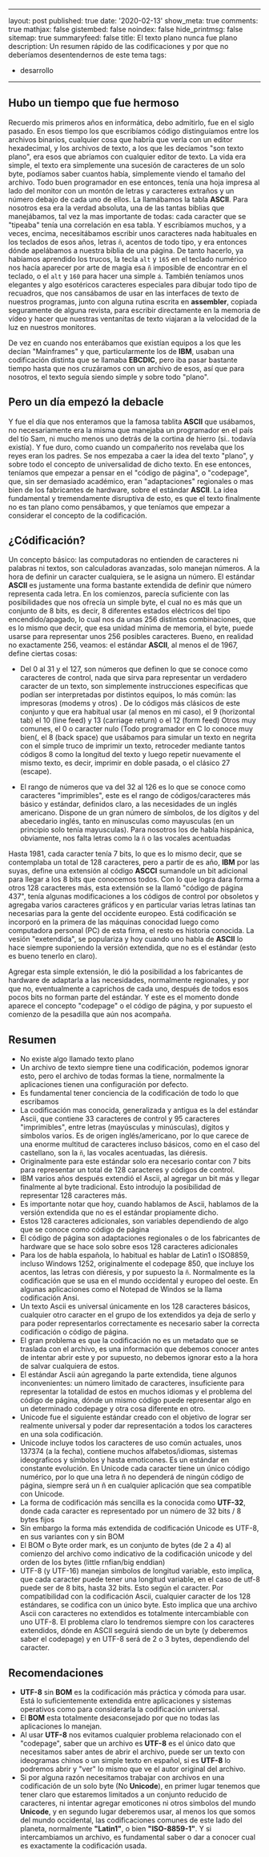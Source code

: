 
---
layout: post
published: true
date: '2020-02-13'
show_meta: true
comments: true
mathjax: false
gistembed: false
noindex: false
hide_printmsg: false
sitemap: true
summaryfeed: false
title: El texto plano nunca fue plano
description: Un resumen rápido de las codificaciones y por que no deberíamos desentendernos de este tema
tags:
  - desarrollo
---

## Hubo un tiempo que fue hermoso

Recuerdo mis primeros años en informática, debo admitirlo, fue en el siglo
pasado. En esos tiempo los que escribíamos código distinguíamos entre los
archivos binarios, cualquier cosa que habría que verla con un editor
hexadecimal, y los archivos de texto, a los que les decíamos "son texto plano",
era esos que abríamos con cualquier editor de texto. La vida era simple, el
texto era simplemente una sucesión de caracteres de un solo byte, podíamos
saber cuantos había, simplemente viendo el tamaño del archivo. Todo buen
programador en ese entonces, tenía una hoja impresa al lado del monitor con un
montón de letras y caracteres extraños y un número debajo de cada uno de ellos.
La llamábamos la tabla **ASCII**. Para nosotros esa era la verdad absoluta, una
de las tantas biblias que manejábamos, tal vez la mas importante de todas: cada
caracter que se "tipeaba" tenía una correlación en esa tabla. Y escribíamos
muchos, y a veces, encima, necesitábamos escribir unos caracteres nada
habituales en los teclados de esos años, letras `ñ`, acentos de todo tipo, y era
entonces dónde apelábamos a nuestra biblia de una página. De tanto hacerlo, ya
habíamos aprendido los trucos, la tecla `alt` y `165` en el teclado numérico
nos hacía aparecer por arte de magia esa `ñ` imposible de encontrar en el
teclado, o el `alt` y `160` para hacer una simple `á`. También teníamos unos
elegantes y algo esotéricos caracteres especiales para dibujar todo tipo de
recuadros, que nos cansábamos de usar en las interfaces de texto de nuestros
programas, junto con alguna rutina escrita en **assembler**, copiada seguramente de
alguna revista, para escribir directamente en la memoria de vídeo y hacer
que nuestras ventanitas de texto viajaran a la velocidad de la luz en nuestros
monitores.

De vez en cuando nos enterábamos que existían equipos a los que les decían
"Mainframes" y que, particularmente los de **IBM**, usaban una codificación
distinta que se llamaba **EBCDIC**, pero iba pasar bastante tiempo hasta que nos
cruzáramos con un archivo de esos, así que para nosotros, el texto seguía siendo
simple y sobre todo "plano".

## Pero un día empezó la debacle

Y fue el día que nos enteramos que la famosa tablita **ASCII** que usábamos, no
necesariamente era la misma que manejaba un programador en el país del tío Sam,
ni mucho menos uno detrás de la cortina de hierro (si.. todavía existía). Y fue
duro, como cuando un compañerito nos revelaba que los reyes eran los padres. Se
nos empezaba a caer la idea del texto "plano", y sobre todo el concepto de
universalidad de dicho texto. En ese entonces, teníamos que empezar a pensar en
el "código de página", o "codepage", que, sin ser demasiado académico, eran
"adaptaciones" regionales o mas bien de los fabricantes de hardware, sobre el
estándar **ASCII**. La idea fundamental y tremendamente disruptiva de esto, es
que el texto finalmente no es tan plano como pensábamos, y que teníamos que
empezar a considerar el concepto de la codificación.

## ¿Códificación?

Un concepto básico: las computadoras no entienden de caracteres ni palabras ni
textos, son calculadoras avanzadas, solo manejan números. A la hora de definir
un caracter cualquiera, se le asigna un número. El estándar **ASCII** es
justamente una forma bastante extendida de definir que número representa cada
letra. En los comienzos, parecía suficiente con las posibilidades que nos
ofrecía un simple byte, el cual no es más que un conjunto de 8 bits, es decir, 8
diferentes estados eléctricos del tipo encendido/apagado, lo cual nos da unas
256 distintas combinaciones, que es lo mismo que decir, que esa unidad mínima
de memoria, el byte, puede usarse para representar unos 256 posibles
caracteres. Bueno, en realidad no exactamente 256, veamos: el estándar
**ASCII**, al menos el de 1967,  define ciertas cosas:

* Del 0 al 31 y el 127, son números que definen lo que se conoce como
  caracteres de control, nada que sirva para representar un verdadero caracter
  de un texto, son simplemente instrucciones especificas que podían ser
  interpretadas por distintos equipos, lo más común: las impresoras (modems y
  otros) . De lo códigos más clásicos de este conjunto y que era habitual usar
  (al menos en mi caso), el 9 (horizontal tab) el 10 (line feed) y 13 (carriage
  return) o el 12 (form feed) Otros muy comunes, el 0 o caracter nulo (Todo
  programador en C lo conoce muy bien(, el 8 (back space) que usábamos para
  simular un texto en negrita con el simple truco de imprimir un texto,
  retroceder mediante tantos códigos 8 como la longitud del texto y luego
  repetir nuevamente el mismo texto, es decir, imprimir en doble pasada, o el
  clásico 27 (escape).

* El rango de números que va del 32 al 126 es lo que se conoce como caracteres
  "imprimibles", este es el rango de códigos/caracteres más básico y estándar,
  definidos claro, a las necesidades de un inglés americano. Dispone de un gran
  número de símbolos, de los dígitos y del abecedario inglés, tanto en
  minusculas como mayusculas (en un principio solo tenía mayusculas).  Para
  nosotros los de habla hispánica, obviamente, nos falta letras como la `ñ` o
  las vocales acentuadas

Hasta 1981, cada caracter tenía 7 bits, lo que es lo mismo decir, que se 
contemplaba un total de 128 caracteres, pero a partir de es año,  **IBM** por
las suyas, define una extensión al código **ASCCI** sumandole un bit adicional
para llegar a los 8 bits que conocemos todos. Con lo que logra dara forma a
otros 128 caracteres más, esta extensión se la llamó "código de página 437",
tenía algunas modificaciones a los códigos de control por obsoletos y agregaba
varios caracteres gráficos y en particular varias letras latinas tan necesarias
para la gente del occidente europeo. Está codificación se incorporó en la
primera de las máquinas conocidad luego como computadora personal (PC) de esta
firma, el resto es historia conocida. La vesión "exetendida", se populariza y
hoy cuando uno habla de **ASCII** lo hace siempre suponiendo la versión
extendida, que no es el estándar (esto es bueno tenerlo en claro). 

Agregar esta simple extensión, le dió la posibilidad a los fabricantes de
hardware de adaptarla a las necesidades, normalmente regionales, y por que no, eventualmente
a caprichos de cada uno, después de todos esos pocos bits no forman parte del
estándar. Y este es el momento donde aparece el concepto "codepage" o
el código de página, y por supuesto el comienzo de la pesadilla que aún nos
acompaña. 

## 


## Resumen

* No existe algo llamado texto plano
* Un archivo de texto siempre tiene una codificación, podemos ignorar esto,
  pero el archivo de todas formas la tiene, normalmente la aplicaciones tienen
  una configuración por defecto.
* Es fundamental tener conciencia de la codificación de todo lo que escribamos
* La codificación mas conocida, generalizada y antigua es la del estándar
  Ascii, que contiene 33 caracteres de control y 95 caracteres
 "imprimibles", entre letras (mayúsculas y minúsculas), dígitos y símbolos
  varios. Es de origen inglés/americano, por lo que carece de una enorme
  multitud de caracteres incluso básicos, como en el caso del castellano, son
  la `ñ`, las vocales acentuadas, las diéresis. 
* Originalmente para este estándar solo era necesario contar con 7 bits para
  representar un total de 128 caracteres y códigos de control.
* IBM varios años después extendió el Ascii, al agregar un bit más y llegar
  finalmente al byte tradicional. Esto introdujo la posibilidad de representar
  128 caracteres más.
* Es importante notar que hoy, cuando hablamos de Ascii, hablamos de la versión
  extendida que no es el estándar propiamente dicho.
* Estos 128 caracteres adicionales, son variables dependiendo de algo que se
  conoce como código de página
* El código de página son adaptaciones regionales o de los fabricantes de
  hardware que se hace solo sobre esos 128 caracteres adicionales
* Para los de habla española, lo habitual es hablar de Latin1 o ISO8859, incluso Windows 1252, 
  originalmente el codepage 850, que incluye los acentos, las letras con
  diéresis, y por supuesto la `ñ`. Normalmente es la codificación que se usa en
  el mundo occidental y europeo del oeste. En algunas aplicaciones como el Notepad de Windos se la llama codificación Ansi.
* Un texto Ascii es universal únicamente en los 128 caracteres básicos,
  cualquier otro caracter en el grupo de los extendidos ya deja de serlo y para
  poder representarlos correctamente es necesario saber la correcta
  codificación o código de página.
* El gran problema es que la codificación no es un metadato que se traslada con
  el archivo, es una información que debemos conocer antes de intentar abrir
  este y por supuesto, no debemos ignorar esto a la hora de salvar cualquiera
  de estos.
* El estándar Ascii aún agregando la parte extendida, tiene algunos inconvenientes: un número limitado de
  caracteres, insuficiente para representar la totalidad de estos en
  muchos idiomas y el problema del código de página, dónde un mismo código
  puede representar algo en un determinado codepage y otra cosa diferente en
  otro. 
* Unicode fue el siguiente estándar creado con el objetivo de lograr ser
  realmente universal y poder dar representación a todos los caracteres en una
  sola codificación.
* Unicode incluye todos los caracteres de uso común actuales, unos 137374 (a la
  fecha), contiene muchos alfabetos/idiomas, sistemas ideograficos y símbolos y hasta
  emoticones. Es un estándar en constante evolución. En Unicode cada caracter tiene un único código numérico, por lo que una letra ñ no dependerá de ningún código de página, siempre será un ñ en cualquier aplicación que sea compatible con Unicode.
* La forma de codificación más sencilla es la conocida como **UTF-32**, donde cada
  caracter es representado por un número de 32 bits / 8 bytes fijos
* Sin embargo la forma más extendida de codificación Unicode es UTF-8, en sus
  variantes con y sin BOM
* El BOM o Byte order mark, es un conjunto de bytes (de 2 a 4) al comienzo del
  archivo como indicativo de la codificación unicode y del orden de los bytes
  (little rnfian/big enddian)
* UTF-8 (y UTF-16) manejan simbolos de longitud variable, esto implica, que
  cada caracter puede tener una longitud variable, en el caso de utf-8 puede
  ser de 8 bits, hasta 32 bits. Esto según el caracter. Por
  compatibilidad con la codificación Ascii, cualquier caracter de los 128
  estándares, se codifica con un único byte. Esto implica que una archivo Ascii
  con caracteres no extendidos es totalmente intercambiable con uno UTF-8. El
  problema claro lo tendremos siempre con los caracteres extendidos, dónde en
  ASCII seguirá siendo de un byte (y deberemos saber el codepage) y en UTF-8
  será de 2 o 3 bytes, dependiendo del caracter. 


## Recomendaciones

* **UTF-8** sin **BOM** es la codificación más práctica y cómoda para usar.
  Está lo suficientemente extendida entre aplicaciones y sistemas operativos
  como para considerarla la codificación universal. 
* El **BOM** esta totalmente desaconsejado por que no todas las aplicaciones lo
  manejan.
* Al usar **UTF-8** nos evitamos cualquier problema relacionado con el
  "codepage", saber que un archivo es **UTF-8** es el único dato que
  necesitamos saber antes de abrir el archivo, puede ser un texto con
  ideogramas chinos o un simple texto en español, si es **UTF-8** lo podremos
  abrir y "ver" lo mismo que ve el autor original del archivo. 
* Si por alguna razón necesitamos trabajar con archivos en una codificación de
  un solo byte (No **Unicode**), en primer lugar tenemos que tener claro que
  estaremos limitados a un conjunto reducido de caracteres, ni intentar agregar
  emoticones ni otros simbolos del mundo **Unicode**, y en segundo lugar
  deberemos usar, al menos los que somos del mundo occidental, las
  codificaciones comunes de este lado del planeta, normalmente **"Latin1"**, o
  bien **"ISO-8859-1"**. Y si intercambiamos un archivo, es fundamental saber o
  dar a conocer cual es exactamente la codificación usada.

